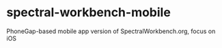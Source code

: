 spectral-workbench-mobile
=========================

PhoneGap-based mobile app version of SpectralWorkbench.org, focus on iOS